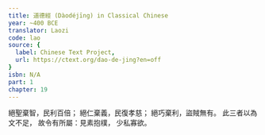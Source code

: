 ```yaml
---
title: 道德經 (Dàodéjīng) in Classical Chinese
year: ~400 BCE
translator: Laozi
code: lao
source: {
  label: Chinese Text Project,
  url: https://ctext.org/dao-de-jing?en=off
}
isbn: N/A
part: 1
chapter: 19
---
```

絕聖棄智，民利百倍；
絕仁棄義，民復孝慈；
絕巧棄利，盜賊無有。
此三者以為文不足，
故令有所屬：見素抱樸，
少私寡欲。